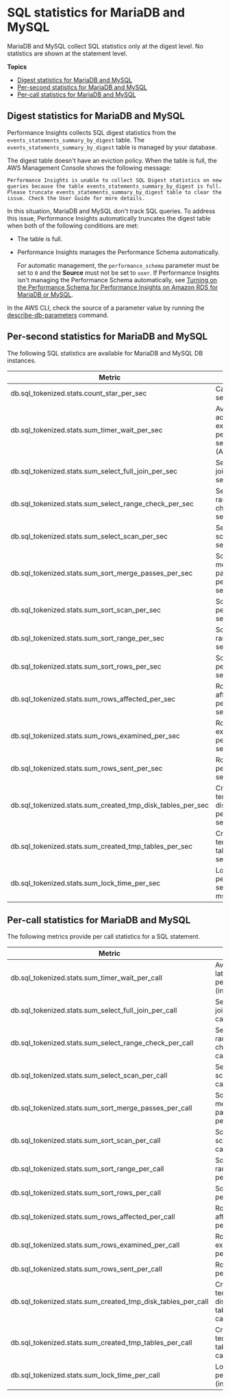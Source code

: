 # SQL statistics for MariaDB and MySQL<a name="USER_PerfInsights.UsingDashboard.AnalyzeDBLoad.AdditionalMetrics.MySQL"></a>

MariaDB and MySQL collect SQL statistics only at the digest level\. No statistics are shown at the statement level\.

**Topics**
+ [Digest statistics for MariaDB and MySQL](#USER_PerfInsights.UsingDashboard.AnalyzeDBLoad.AdditionalMetrics.MySQL.truncation)
+ [Per\-second statistics for MariaDB and MySQL](#USER_PerfInsights.UsingDashboard.AnalyzeDBLoad.AdditionalMetrics.MySQL.per-second)
+ [Per\-call statistics for MariaDB and MySQL](#USER_PerfInsights.UsingDashboard.AnalyzeDBLoad.AdditionalMetrics.MySQL.truncation.per-call)

## Digest statistics for MariaDB and MySQL<a name="USER_PerfInsights.UsingDashboard.AnalyzeDBLoad.AdditionalMetrics.MySQL.truncation"></a>

Performance Insights collects SQL digest statistics from the `events_statements_summary_by_digest` table\. The `events_statements_summary_by_digest` table is managed by your database\. 

The digest table doesn't have an eviction policy\. When the table is full, the AWS Management Console shows the following message:

```
Performance Insights is unable to collect SQL Digest statistics on new queries because the table events_statements_summary_by_digest is full. 
Please truncate events_statements_summary_by_digest table to clear the issue. Check the User Guide for more details.
```

In this situation, MariaDB and MySQL don't track SQL queries\. To address this issue, Performance Insights automatically truncates the digest table when both of the following conditions are met:
+ The table is full\.
+ Performance Insights manages the Performance Schema automatically\.

  For automatic management, the `performance_schema` parameter must be set to `0` and the **Source** must not be set to `user`\. If Performance Insights isn't managing the Performance Schema automatically, see [Turning on the Performance Schema for Performance Insights on Amazon RDS for MariaDB or MySQL](USER_PerfInsights.EnableMySQL.md)\.

In the AWS CLI, check the source of a parameter value by running the [describe\-db\-parameters](https://docs.aws.amazon.com/cli/latest/reference/rds/describe-db-parameters.html) command\.

## Per\-second statistics for MariaDB and MySQL<a name="USER_PerfInsights.UsingDashboard.AnalyzeDBLoad.AdditionalMetrics.MySQL.per-second"></a>

The following SQL statistics are available for MariaDB and MySQL DB instances\.


| Metric | Unit | 
| --- | --- | 
| db\.sql\_tokenized\.stats\.count\_star\_per\_sec | Calls per second | 
| db\.sql\_tokenized\.stats\.sum\_timer\_wait\_per\_sec | Average active executions per second \(AAE\) | 
| db\.sql\_tokenized\.stats\.sum\_select\_full\_join\_per\_sec | Select full join per second | 
| db\.sql\_tokenized\.stats\.sum\_select\_range\_check\_per\_sec | Select range check per second | 
| db\.sql\_tokenized\.stats\.sum\_select\_scan\_per\_sec | Select scan per second | 
| db\.sql\_tokenized\.stats\.sum\_sort\_merge\_passes\_per\_sec | Sort merge passes per second | 
| db\.sql\_tokenized\.stats\.sum\_sort\_scan\_per\_sec | Sort scans per second | 
| db\.sql\_tokenized\.stats\.sum\_sort\_range\_per\_sec | Sort ranges per second | 
| db\.sql\_tokenized\.stats\.sum\_sort\_rows\_per\_sec | Sort rows per second | 
| db\.sql\_tokenized\.stats\.sum\_rows\_affected\_per\_sec | Rows affected per second | 
| db\.sql\_tokenized\.stats\.sum\_rows\_examined\_per\_sec | Rows examined per second | 
| db\.sql\_tokenized\.stats\.sum\_rows\_sent\_per\_sec | Rows sent per second | 
| db\.sql\_tokenized\.stats\.sum\_created\_tmp\_disk\_tables\_per\_sec | Created temporary disk tables per second | 
| db\.sql\_tokenized\.stats\.sum\_created\_tmp\_tables\_per\_sec | Created temporary tables per second | 
| db\.sql\_tokenized\.stats\.sum\_lock\_time\_per\_sec | Lock time per second \(in ms\) | 

## Per\-call statistics for MariaDB and MySQL<a name="USER_PerfInsights.UsingDashboard.AnalyzeDBLoad.AdditionalMetrics.MySQL.truncation.per-call"></a>

The following metrics provide per call statistics for a SQL statement\.


| Metric | Unit | 
| --- | --- | 
| db\.sql\_tokenized\.stats\.sum\_timer\_wait\_per\_call | Average latency per call \(in ms\)  | 
| db\.sql\_tokenized\.stats\.sum\_select\_full\_join\_per\_call | Select full joins per call | 
| db\.sql\_tokenized\.stats\.sum\_select\_range\_check\_per\_call | Select range check per call | 
| db\.sql\_tokenized\.stats\.sum\_select\_scan\_per\_call | Select scans per call | 
| db\.sql\_tokenized\.stats\.sum\_sort\_merge\_passes\_per\_call | Sort merge passes per call | 
| db\.sql\_tokenized\.stats\.sum\_sort\_scan\_per\_call | Sort scans per call | 
| db\.sql\_tokenized\.stats\.sum\_sort\_range\_per\_call | Sort ranges per call | 
| db\.sql\_tokenized\.stats\.sum\_sort\_rows\_per\_call | Sort rows per call | 
| db\.sql\_tokenized\.stats\.sum\_rows\_affected\_per\_call | Rows affected per call | 
| db\.sql\_tokenized\.stats\.sum\_rows\_examined\_per\_call | Rows examined per call | 
| db\.sql\_tokenized\.stats\.sum\_rows\_sent\_per\_call | Rows sent per call | 
| db\.sql\_tokenized\.stats\.sum\_created\_tmp\_disk\_tables\_per\_call | Created temporary disk tables per call | 
| db\.sql\_tokenized\.stats\.sum\_created\_tmp\_tables\_per\_call | Created temporary tables per call | 
| db\.sql\_tokenized\.stats\.sum\_lock\_time\_per\_call | Lock time per call \(in ms\) | 